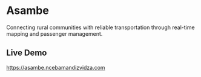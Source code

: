 # Asambe
Connecting rural communities with reliable transportation through real-time mapping and passenger management.

## Live Demo
https://asambe.ncebamandizvidza.com
